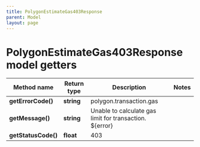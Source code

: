 ```yaml
---
title: PolygonEstimateGas403Response
parent: Model
layout: page
---
```


# PolygonEstimateGas403Response model getters

Method name | Return type | Description | Notes
------------ | ------------- | ------------- | -------------
**getErrorCode()** | **string** | polygon.transaction.gas |
**getMessage()** | **string** | Unable to calculate gas limit for transaction. ${error} |
**getStatusCode()** | **float** | 403 |

